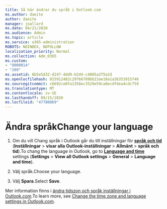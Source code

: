 ```yaml
---
title: Så här ändrar du språk i Outlook.com
ms.author: daeite
author: daeite
manager: joallard
ms.date: 04/21/2020
ms.audience: Admin
ms.topic: article
ms.service: o365-administration
ROBOTS: NOINDEX, NOFOLLOW
localization_priority: Normal
ms.collection: Adm_O365
ms.custom:
- "8000014"
- "269"
ms.assetid: 6b5e5d32-d247-4dd9-b2d4-c4805a2f5e2d
ms.openlocfilehash: 015912482c29766789bb23ae18a1a36353915746
ms.sourcegitcommit: c6692ce0fa1358ec3529e59ca0ecdfdea4cdc759
ms.translationtype: MT
ms.contentlocale: sv-SE
ms.lasthandoff: 09/15/2020
ms.locfileid: "47780869"
---
```

# <a name="change-your-language"></a><span data-ttu-id="24331-102">Ändra språk</span><span class="sxs-lookup"><span data-stu-id="24331-102">Change your language</span></span>

1. <span data-ttu-id="24331-103">Om du vill Chang språk i Outlook går du till inställningar för [**språk och tid**](https://outlook.live.com/mail/options/general/timeAndLanguage/regional) (**Inställningar** \> **visar alla Outlook-inställningar**  >  **Allmänt**  >  **språk och tid**).</span><span class="sxs-lookup"><span data-stu-id="24331-103">To chang the language in Outlook, go to [**Language and time**](https://outlook.live.com/mail/options/general/timeAndLanguage/regional) settings (**Settings** \> **View all Outlook settings** > **General** > **Language and time**).</span></span>

2. <span data-ttu-id="24331-104">Välj språk.</span><span class="sxs-lookup"><span data-stu-id="24331-104">Choose your language.</span></span>

3. <span data-ttu-id="24331-105">Välj **Spara**.</span><span class="sxs-lookup"><span data-stu-id="24331-105">Select **Save**.</span></span>

<span data-ttu-id="24331-106">Mer information finns i [ändra tidszon och språk inställningar i Outlook.com](https://go.microsoft.com/fwlink/p/?linkid=873132).</span><span class="sxs-lookup"><span data-stu-id="24331-106">To learn more, see [Change the time zone and language settings in Outlook.com](https://go.microsoft.com/fwlink/p/?linkid=873132).</span></span>
